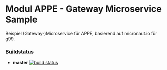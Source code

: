 # Modul APPE - Gateway Microservice Sample
Beispiel (Gateway-)Microservice für APPE, basierend auf micronaut.io für g99.

### Buildstatus
* **master** [![build status](https://gitlab.enterpriselab.ch/abiz-edu/appe/gateway-template/badges/master/build.svg)](https://gitlab.enterpriselab.ch/abiz-edu/appe/gateway-template/commits/master)
